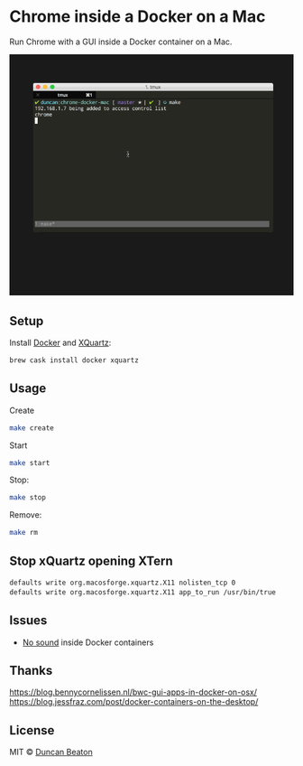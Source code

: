 # Chrome inside a Docker on a Mac

Run Chrome with a GUI inside a Docker container on a Mac.

![](https://raw.githubusercontent.com/dunckr/imgs/master/chrome-docker-mac.gif)

## Setup

Install [Docker](https://www.docker.com/) and [XQuartz](https://www.xquartz.org/):

```sh
brew cask install docker xquartz
```

## Usage

Create

```sh
make create
```

Start

```sh
make start
```

Stop:

```sh
make stop
```

Remove:

```sh
make rm
```

## Stop xQuartz opening XTern

```sh
defaults write org.macosforge.xquartz.X11 nolisten_tcp 0
defaults write org.macosforge.xquartz.X11 app_to_run /usr/bin/true
```

## Issues

* [No sound](http://stackoverflow.com/questions/40136606/how-to-expose-audio-from-docker-container-to-a-mac) inside Docker containers

## Thanks

https://blog.bennycornelissen.nl/bwc-gui-apps-in-docker-on-osx/
https://blog.jessfraz.com/post/docker-containers-on-the-desktop/

## License

MIT © [Duncan Beaton](http://dunckr.com)
